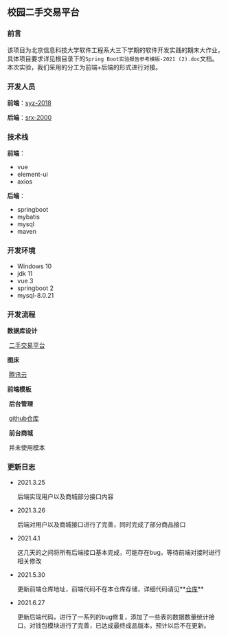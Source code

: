 ## 校园二手交易平台

### 前言

​	该项目为北京信息科技大学软件工程系大三下学期的软件开发实践的期末大作业，具体项目要求详见根目录下的`Spring Boot实验报告参考模版-2021 (2).doc`文档。本次实验，我们采用的分工为前端+后端的形式进行对接。

### 开发人员

**前端**：[syz-2018](https://github.com/huoyanlieniao)

**后端**：[srx-2000](https://github.com/srx-2000)

### 技术栈

**前端**：

* vue
* element-ui
* axios

**后端**：

* springboot
* mybatis
* mysql
* maven

### 开发环境

- Windows 10
- jdk 11
- vue 3
- springboot 2
- mysql-8.0.21

### 开发流程

**数据库设计**

​	[二手交易平台](https://docs.qq.com/sheet/DTXROeXZyU0R6b0Zq)

**图床**

​	[腾讯云](https://cloud.tencent.com/solution/cos-data-processing)

**前端模板**

​	**后台管理**

​		[github仓库](https://github.com/lin-xin/vue-manage-system)

​	**前台商城**

​		并未使用模本

### 更新日志

* 2021.3.25

  后端实现用户以及商城部分接口内容
  
* 2021.3.26

  后端对用户以及商城接口进行了完善，同时完成了部分商品接口
  
* 2021.4.1

  这几天的之间将所有后端接口基本完成，可能存在bug，等待前端对接时进行相关修改
  
* 2021.5.30

  更新前端仓库地址，前端代码不在本仓库存储，详细代码请见**[仓库](https://github.com/huoyanlieniao/vue-shop/tree/master)**
  
* 2021.6.27

  更新后端代码，进行了一系列的bug修复，添加了一些表的数据数量统计接口，对钱包模块进行了完善，已达成最终成品版本，预计以后不在更新。

